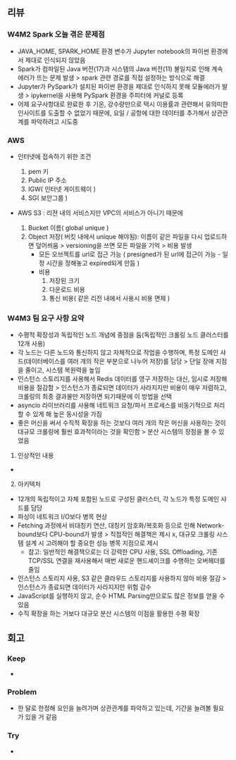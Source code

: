 ## 리뷰

### W4M2 Spark 오늘 겪은 문제점
- JAVA_HOME, SPARK_HOME 환경 변수가 Jupyter notebook의 파이썬 환경에서 제대로 인식되지 않았음
- Spark가 컴파일된 Java 버전(17)과 시스템의 Java 버전(11) 불일치로 인해 계속 에러가 뜨는 문제 발생 > spark 관련 경로를 직접 설정하는 방식으로 해결
- Jupyter가 PySpark가 설치된 파이썬 환경을 제대로 인식하지 못해 모듈에러가 발생 > ipykernel을 사용해 PySpark 환경을 주피터에 커널로 등록
- 어제 요구사항대로 완료한 후 기온, 강수량만으로 택시 이용률과 관련해서 유의미한 인사이트를 도출할 수 없었기 때문에, 요일 / 공항에 대한 데이터를 추가해서 상관관계를 파악하려고 시도중

### AWS
- 인터넷에 접속하기 위한 조건
  1. pem 키
  2. Public IP 주소
  3. IGW( 인터넷 게이트웨이 )
  4. SG( 보안그룹 )

- AWS S3 : 리젼 내의 서비스지만 VPC의 서비스가 아니기 때문에 
  1. Bucket 이름( global unique )
  2. Object 저장( 버킷 내에서 unique 해야됨): 이름이 같은 파일을 다시 업로드하면 덮어씌움 > versioning을 쓰면 모든 파일을 기억 > 비용 발생
     - 모든 오브젝트를 url로 접근 가능 ( presigned가 된 url에 접근이 가능 - 일정 시간을 정해놓고 expired되게 만듬 )
     - 비용
       1. 저장된 크기
       2. 다운로드 비용
       3. 통신 비용( 같은 리전 내에서 사용시 비용 면제 )

### W4M3 팀 요구 사항 요약
- 수평적 확장성과 독립적인 노드 개념에 중점을 둠(독립적인 크롤링 노드 클러스터를 12개 사용)
- 각 노드는 다른 노드와 통신하지 않고 자체적으로 작업을 수행하며, 특정 도메인 샤드(데이터베이스를 여러 개의 작은 부분으로 나누어 저장)를 담당 > 단일 장애 지점을 줄이고, 시스템 복원력을 높임
- 인스턴스 스토리지를 사용해서 Redis 데이터를 영구 저장하는 대신, 임시로 저장해 비용을 절감함 > 인스턴스가 종료되면 데이터가 사라지지만 비용이 매우 저렴하고, 크롤링의 최종 결과물만 저장하면 되기때문에 이 방법을 선택
- asyncio 라이브러리를 사용해 네트워크 요청/파서 프로세스를 비동기적으로 처리할 수 있게 해 높은 동시성을 가짐
- 좋은 머신을 써서 수직적 확장을 하는 것보다 여러 개의 작은 머신을 사용하는 것이 대규모 크롤링에 훨씬 효과적이라는 것을 확인함 > 분산 시스템의 장점을 볼 수 있었음

1. 인상적인 내용
  - 

2. 아키텍처
  - 12개의 독립적이고 자체 포함된 노드로 구성된 클러스터, 각 노드가 특정 도메인 샤드를 담당
  - 파싱이 네트워크 I/O보다 병목 현상
  - Fetching 과정에서 비대칭키 연산, 대칭키 암호화/복호화 등으로 인해 Network-bound보다 CPU-bound가 발생 > 직접적인 해결책은 제시 x, 대규모 크롤링 시스템 설계 시 고려해야 할 중요한 성능 병목 지점으로 제시
    - 참고: 일반적인 해결책으로는 더 강력한 CPU 사용, SSL Offloading, 기존 TCP/SSL 연결을 재사용해서 매번 새로운 핸드셰이크를 수행하는 오버헤더를 줄임
  - 인스턴스 스토리지 사용, S3 같은 클라우드 스토리지를 사용하지 않아 비용 절감 > 인스턴스가 종료되면 데이터가 사라지지만 위험 감수
  - JavaScript를 실행하지 않고, 순수 HTML Parsing만으로도 많은 정보를 얻을 수 있음
  - 수직 확장을 하는 거보다 대규모 분산 시스템의 이점을 활용한 수평 확장

## 회고
  
### Keep
- 

### Problem
- 한 달로 한정해 요인을 늘려가며 상관관계를 파악하고 있는데, 기간을 늘려볼 필요가 있을 거 같음

### Try
- 
